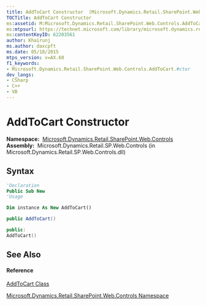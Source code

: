 ```yaml
---
title: AddToCart Constructor  (Microsoft.Dynamics.Retail.SharePoint.Web.Controls)
TOCTitle: AddToCart Constructor
ms:assetid: M:Microsoft.Dynamics.Retail.SharePoint.Web.Controls.AddToCart.#ctor
ms:mtpsurl: https://technet.microsoft.com/library/microsoft.dynamics.retail.sharepoint.web.controls.addtocart.addtocart(v=AX.60)
ms:contentKeyID: 62203561
author: Khairunj
ms.author: daxcpft
ms.date: 05/18/2015
mtps_version: v=AX.60
f1_keywords:
- Microsoft.Dynamics.Retail.SharePoint.Web.Controls.AddToCart.#ctor
dev_langs:
- CSharp
- C++
- VB
---
```


# AddToCart Constructor

**Namespace:**  [Microsoft.Dynamics.Retail.SharePoint.Web.Controls](microsoft-dynamics-retail-sharepoint-web-controls-namespace.md)  
**Assembly:**  Microsoft.Dynamics.Retail.SP.Web.Controls (in Microsoft.Dynamics.Retail.SP.Web.Controls.dll)

## Syntax

``` vb
'Declaration
Public Sub New
'Usage

Dim instance As New AddToCart()
```

``` csharp
public AddToCart()
```

``` c++
public:
AddToCart()
```

## See Also

#### Reference

[AddToCart Class](addtocart-class-microsoft-dynamics-retail-sharepoint-web-controls.md)

[Microsoft.Dynamics.Retail.SharePoint.Web.Controls Namespace](microsoft-dynamics-retail-sharepoint-web-controls-namespace.md)

